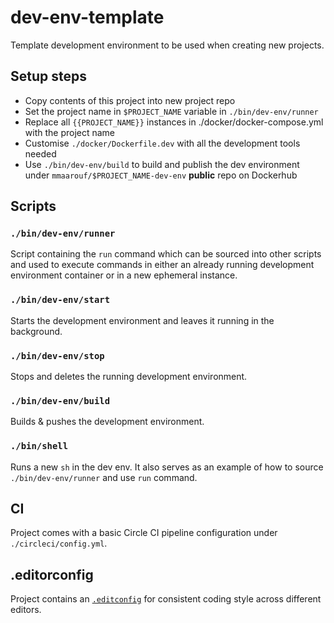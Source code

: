 # dev-env-template
Template development environment to be used when creating new projects.

## Setup steps
* Copy contents of this project into new project repo
* Set the project name in `$PROJECT_NAME` variable in `./bin/dev-env/runner`
* Replace all `{{PROJECT_NAME}}` instances in ./docker/docker-compose.yml with the project name
* Customise `./docker/Dockerfile.dev` with all the development tools needed
* Use `./bin/dev-env/build` to build and publish the dev environment under `mmaarouf/$PROJECT_NAME-dev-env` **public** repo on Dockerhub

## Scripts

### `./bin/dev-env/runner`
Script containing the `run` command which can be sourced into other scripts and used to execute commands in either
an already running development environment container or in a new ephemeral instance.

### `./bin/dev-env/start`
Starts the development environment and leaves it running in the background.

### `./bin/dev-env/stop`
Stops and deletes the running development environment.

### `./bin/dev-env/build`
Builds & pushes the development environment.

### `./bin/shell`
Runs a new `sh` in the dev env. It also serves as an example of how to source `./bin/dev-env/runner` and use `run` command.

## CI
Project comes with a basic Circle CI pipeline configuration under `./circleci/config.yml`.

## .editorconfig
Project contains an [`.editconfig`](https://editorconfig.org/) for consistent coding style across different editors.
